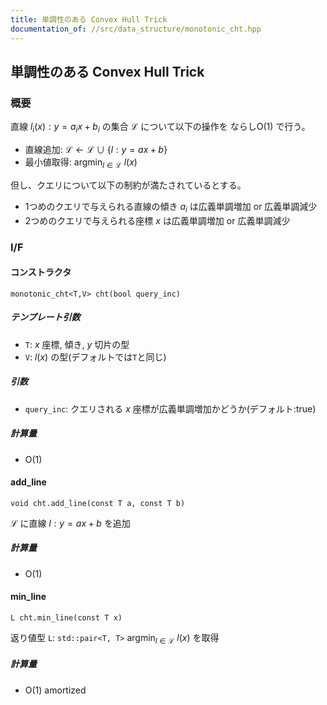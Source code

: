 ```yaml
---
title: 単調性のある Convex Hull Trick
documentation_of: //src/data_structure/monotonic_cht.hpp
---
```


## 単調性のある Convex Hull Trick

### 概要

直線 $l_i(x): y = a _ i x + b _ i$ の集合 $\mathcal{L}$ について以下の操作を ならし$\mathrm{O}(1)$ で行う。

- 直線追加: $\mathcal{L} \leftarrow \mathcal{L} \cup \lbrace l:y=ax+b \rbrace$
- 最小値取得: $\mathrm{argmin}_{l \in \mathcal{L}}\ l(x)$

但し、クエリについて以下の制約が満たされているとする。  
- 1つめのクエリで与えられる直線の傾き $a_i$ は広義単調増加 or 広義単調減少
- 2つめのクエリで与えられる座標 $x$ は広義単調増加 or 広義単調減少

### I/F

#### コンストラクタ

```
monotonic_cht<T,V> cht(bool query_inc)
```

##### テンプレート引数

- `T`: $x$ 座標, 傾き, $y$ 切片の型
- `V`: $l(x)$ の型(デフォルトでは`T`と同じ)

##### 引数

- `query_inc`: クエリされる $x$ 座標が広義単調増加かどうか(デフォルト:true)

##### 計算量

- $\mathrm{O}(1)$

#### add_line

```
void cht.add_line(const T a, const T b)
```

$\mathcal{L}$ に直線 $l: y=ax+b$ を追加

##### 計算量

- $\mathrm{O}(1)$

#### min_line

```
L cht.min_line(const T x)
```

返り値型 `L`: `std::pair<T, T>` 
$\mathrm{argmin}_{l \in \mathcal{L}}\ l(x)$ を取得

##### 計算量

- $\mathrm{O}(1)$ amortized

